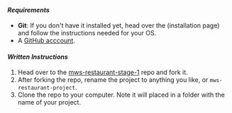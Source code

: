#### _Requirements_

* **Git**: If you don't have it installed yet, head over the (installation page) and follow the instructions needed for your OS. 
* A [GitHub acccount](https://github.com/).

#### _Written Instructions_

1. Head over to the [mws-restaurant-stage-1](https://github.com/udacity/mws-restaurant-stage-1) repo and fork it.
2. After forking the repo, rename the project to anything you like, or `mws-restaurant-project`.
3. Clone the repo to your computer. Note it will placed in a folder with the name of your project.